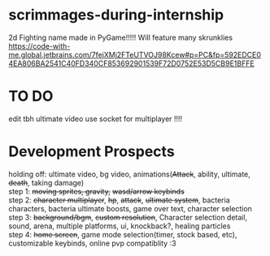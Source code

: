 # scrimmages-during-internship
2d Fighting name made in PyGame!!!!!
Will feature many skrunklies  
https://code-with-me.global.jetbrains.com/7fejXMj2FTeUTVOJ98Kcew#p=PC&fp=592EDCE04EA806BA2541C40FD340CF853692901539F72D0752E53D5CB9E1BFFE  
# TO DO
edit tbh ultimate video 
use socket for multiplayer !!!!  




# Development Prospects
holding off: ultimate video, bg video, animations(~~Attack~~, ability, ultimate, ~~death~~, taking damage)  
step 1: ~~moving sprites, gravity,~~ ~~wasd/arrow keybinds~~  
step 2: ~~character multiplayer~~, ~~hp~~, ~~attack~~, ~~ultimate system~~, bacteria characters, bacteria ultimate boosts,  game over text, character selection  
step 3: ~~background/bgm~~, ~~custom resolution~~, Character selection detail, sound, arena, multiple platforms, ui, knockback?, healing particles  
step 4: ~~home screen~~, game mode selection(timer, stock based, etc), customizable keybinds, online pvp compatiblity :3
